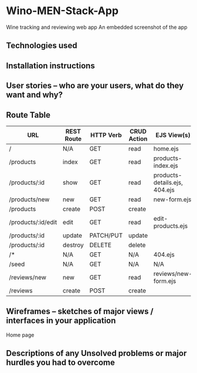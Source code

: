 # Wino-MEN-Stack-App
Wine tracking and  reviewing web app
An embedded screenshot of the app

## Technologies used

## Installation instructions
## User stories – who are your users, what do they want and why?

## Route Table

|       **URL**       | **REST Route** | **HTTP Verb** | **CRUD Action** |   **EJS View(s)**             | **Created Yet?**  |
| ------------------- | -------------- | ------------- | --------------- | ----------------------------- | ----------------- |
| /                   | N/A            | GET           | read            | home.ejs                      | YES               |
| /products           | index          | GET           | read            | products-index.ejs            | YES               |
| /products/:id       | show           | GET           | read            | products-details.ejs, 404.ejs | YES, YES          |
| /products/new       | new            | GET           | read            | new-form.ejs                  | YES               |
| /products           | create         | POST          | create          |                               | YES               |
| /products/:id/edit  | edit           | GET           | read            | edit-products.ejs             | YES               |
| /products/:id       | update         | PATCH/PUT     | update          |                               | YES               |
| /products/:id       | destroy        | DELETE        | delete          |                               | YES               |
| /*                  | N/A            | GET           | N/A             | 404.ejs                       | YES               |
| /seed               | N/A            | GET           | N/A             | N/A                           | YES               |
| /reviews/new        | new            | GET           | read            | reviews/new-form.ejs          | YES               |
| /reviews            | create         | POST          | create          |                               | YES               |

## Wireframes – sketches of major views / interfaces in your application
 Home page 
<!-- ![alt text](Wireframes/1.png "Wireframe 1") -->
 ## Descriptions of any Unsolved problems or major hurdles you had to overcome
